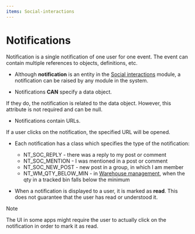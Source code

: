 ```yaml
---
items: Social-interactions
---
```


# Notifications

Notification is a single notification of one user for one event. The event can contain multiple references to objects, definitions, etc.

- Although **notification** is an entity in the [Social interactions](https://github.com/ErpNetDocs/tech/blob/master/modules/community/social-interactions/index.md) module, a notification can be raised by any module in the system.

- Notifications **CAN** specify a data object.

If they do, the notification is related to the data object. However, this attribute is not required and can be null.

- Notifications contain URLs.

If a user clicks on the notification, the specified URL will be opened.

- Each notification has a class which specifies the type of the notification:

  - NT_SOC_REPLY - there was a reply to my post or comment
  - NT_SOC_MENTION - I was mentioned in a post or comment
  - NT_SOC_NEW_POST - new post in a group, in which I am member
  - NT_WM_QTY_BELOW_MIN - in [Warehouse management](https://github.com/ErpNetDocs/tech/blob/master/modules/logistics/wms/index.md), when the qty in a tracked bin falls below the minimum
  
 - When a notification is displayed to a user, it is marked as **read**. This does not guarantee that the user has read or understood it.
 
> [!NOTE] 
> The UI in some apps might require the user to actually click on the notification in order to mark it as read.
